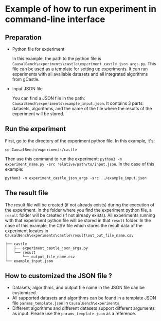 # Example of how to run experiment in command-line interface

## Preparation

- Python file for experiment

  In this example, the path to the python file is `CausalBench\experiments\castle\experiment_castle_json_args.py`. This file can be used as a template for setting up experiments. It can run experiments with all available datasets and all integrated algorithms from gCastle.

- Input JSON file

  You can find a JSON file in the path: `CausalBench\experiments\example_input.json`. It contains 3 parts: datasets, algorithms, and the name of the file where the results of the experiment will be stored.

## Run the experiment

First, go to the directory of the experiment python file. In this example, it's:

```shell
cd CausalBench/experiments/castle
```

Then use this command to run the experiment: `python3 -m experiment_name.py -src relative/path/to/input.json`. In the case of this example:

```shell
python3 -m experiment_castle_json_args -src ../example_input.json
```

## The result file

The result file will be created (if not already exists) during the execution of the experiment. In the folder where you find the experiment python file, a `result` folder will be created (if not already exists). All experiments running with that experiment python file will be stored in that `result` folder. In the case of this example, the CSV file which stores the result data of the experiment locates in `CausalBench\experiments\castle\result\out_put_file_name.csv`

```
├── castle
│   ├── experiment_castle_json_args.py
│   └── result
│       └── output_file_name.csv
└── example_input.json
```

## How to customized the JSON file ?

- Datasets, algorithms, and output file name in the JSON file can be customized.
- All supported datasets and algorithms can be found in a template JSON file `params_template.json` in `CausalBench\experiments`
- Different algorithms and different datasets support different arguments as input. Please use the `params_template.json` as a reference.
